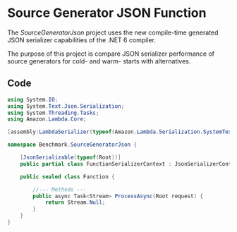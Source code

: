 # Source Generator JSON Function

The _SourceGeneratorJson_ project uses the new compile-time generated JSON serializer capabilities of the .NET 6 compiler.

The purpose of this project is compare JSON serializer performance of source generators for cold- and warm- starts with alternatives.

## Code

```csharp
using System.IO;
using System.Text.Json.Serialization;
using System.Threading.Tasks;
using Amazon.Lambda.Core;

[assembly:LambdaSerializer(typeof(Amazon.Lambda.Serialization.SystemTextJson.SourceGeneratorLambdaJsonSerializer<Benchmark.SourceGeneratorJson.FunctionSerializerContext>))]

namespace Benchmark.SourceGeneratorJson {

    [JsonSerializable(typeof(Root))]
    public partial class FunctionSerializerContext : JsonSerializerContext { }

    public sealed class Function {

        //--- Methods ---
        public async Task<Stream> ProcessAsync(Root request) {
            return Stream.Null;
        }
    }
}
```